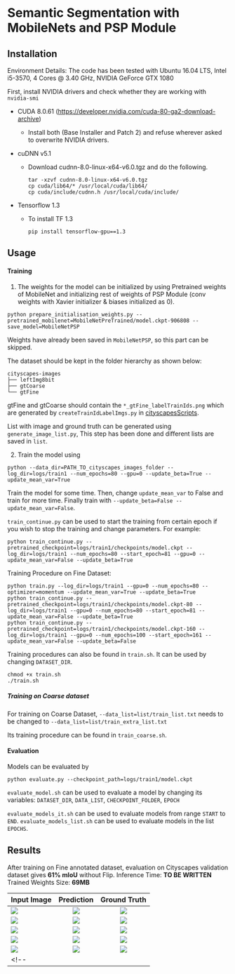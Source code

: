 # Semantic Segmentation with MobileNets and PSP Module

## Installation
Environment Details:
The code has been tested with Ubuntu 16.04 LTS, Intel i5-3570, 4 Cores @ 3.40 GHz, NVIDIA GeForce GTX 1080

First, install NVIDIA drivers and check whether they are working with `nvidia-smi`

-  CUDA 8.0.61 (https://developer.nvidia.com/cuda-80-ga2-download-archive)
    - Install both (Base Installer and Patch 2) and refuse wherever asked to overwrite NVIDIA drivers.

- cuDNN v5.1
    - Download cudnn-8.0-linux-x64-v6.0.tgz and do the following.
        ```shell
        tar -xzvf cudnn-8.0-linux-x64-v6.0.tgz
        cp cuda/lib64/* /usr/local/cuda/lib64/
        cp cuda/include/cudnn.h /usr/local/cuda/include/
        ```

- Tensorflow 1.3
    - To install TF 1.3
        ```shell
        pip install tensorflow-gpu==1.3
        ```

## Usage

#### Training

1. The weights for the model can be initialized by using Pretrained weights of MobileNet and initializing rest of weights of PSP Module (conv weights with Xavier initializer & biases initialized as 0).
```
python prepare_initialisation_weights.py --pretrained_mobilenet=MobileNetPreTrained/model.ckpt-906808 --save_model=MobileNetPSP
```
Weights have already been saved in `MobileNetPSP`, so this part can be skipped.

The dataset should be kept in the folder hierarchy as shown below:
```
cityscapes-images
├── leftImg8bit
├── gtCoarse
└── gtFine
```
gtFine and gtCoarse should contain the `*_gtFine_labelTrainIds.png` which are generated by `createTrainIdLabelImgs.py` in [cityscapesScripts](https://github.com/mcordts/cityscapesScripts).

List with image and ground truth can be generated using `generate_image_list.py`, This step has been done and different lists are saved in `list`.

2. Train the model using
```
python --data_dir=PATH_TO_cityscapes_images_folder --log_dir=logs/train1 --num_epochs=80 --gpu=0 --update_beta=True --update_mean_var=True
```
Train the model for some time. Then, change `update_mean_var` to False and train for more time. Finally train with `--update_beta=False --update_mean_var=False`.

`train_continue.py` can be used to start the training from certain epoch if you wish to stop the training and change parameters. For example:
```
python train_continue.py --pretrained_checkpoint=logs/train1/checkpoints/model.ckpt --log_dir=logs/train1 --num_epochs=80 --start_epoch=81 --gpu=0 --update_mean_var=False --update_beta=True
```

Training Procedure on Fine Dataset:
```
python train.py --log_dir=logs/train1 --gpu=0 --num_epochs=80 --optimizer=momentum --update_mean_var=True --update_beta=True
python train_continue.py --pretrained_checkpoint=logs/train1/checkpoints/model.ckpt-80 --log_dir=logs/train1 --gpu=0 --num_epochs=80 --start_epoch=81 --update_mean_var=False --update_beta=True
python train_continue.py --pretrained_checkpoint=logs/train1/checkpoints/model.ckpt-160 --log_dir=logs/train1 --gpu=0 --num_epochs=100 --start_epoch=161 --update_mean_var=False --update_beta=False
```

Training procedures can also be found in `train.sh`. It can be used by changing `DATASET_DIR`.
```
chmod +x train.sh
./train.sh
```

##### Training on Coarse dataset
For training on Coarse Dataset, `--data_list=list/train_list.txt` needs to be changed to `--data_list=list/train_extra_list.txt`

Its training procedure can be found in `train_coarse.sh`.

#### Evaluation
Models can be evaluated by
```
python evaluate.py --checkpoint_path=logs/train1/model.ckpt
```

`evaluate_model.sh` can be used to evaluate a model by changing its variables: `DATASET_DIR`, `DATA_LIST`, `CHECKPOINT_FOLDER`, `EPOCH`

`evaluate_models_it.sh` can be used to evaluate models from range `START` to `END`.
`evaluate_models_list.sh` can be used to evaluate models in the list `EPOCHS`.

## Results


After training on Fine annotated dataset, evaluation on Cityscapes validation dataset gives **61% mIoU** without Flip.
Inference Time: **TO BE WRITTEN**
Trained Weights Size: **69MB**

| Input Image | Prediction | Ground Truth |
|--------|:---------:|:---------:|
| ![](https://github.com/interritus1996/mobilenet_psp/blob/master/results/1_im.png) | ![](https://github.com/interritus1996/mobilenet_psp/blob/master/results/1_pred.png) | ![](https://github.com/interritus1996/mobilenet_psp/blob/master/results/1_gt.png) |
| ![](https://github.com/interritus1996/mobilenet_psp/blob/master/results/4_im.png) | ![](https://github.com/interritus1996/mobilenet_psp/blob/master/results/4_pred.png) | ![](https://github.com/interritus1996/mobilenet_psp/blob/master/results/4_gt.png) |
| ![](https://github.com/interritus1996/mobilenet_psp/blob/master/results/6_im.png) | ![](https://github.com/interritus1996/mobilenet_psp/blob/master/results/6_pred.png) | ![](https://github.com/interritus1996/mobilenet_psp/blob/master/results/6_gt.png) |
| ![](https://github.com/interritus1996/mobilenet_psp/blob/master/results/7_im.png) | ![](https://github.com/interritus1996/mobilenet_psp/blob/master/results/7_pred.png) | ![](https://github.com/interritus1996/mobilenet_psp/blob/master/results/7_gt.png) |
| ![](https://github.com/interritus1996/mobilenet_psp/blob/master/results/8_im.png) | ![](https://github.com/interritus1996/mobilenet_psp/blob/master/results/8_pred.png) | ![](https://github.com/interritus1996/mobilenet_psp/blob/master/results/8_gt.png) |
<!-- | ![]() | ![]() | ![]() | -->

